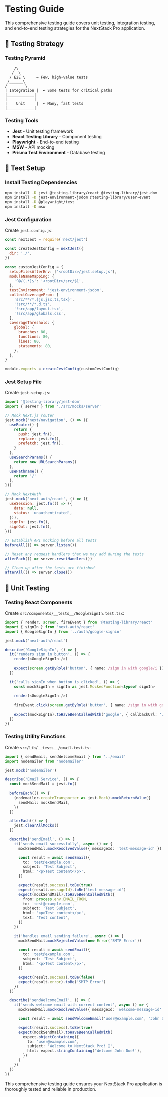 # Testing Guide

This comprehensive testing guide covers unit testing, integration testing, and end-to-end testing strategies for the NextStack Pro application.

## 🧪 Testing Strategy

### Testing Pyramid

```
    /\
   /  \
  / E2E \     ← Few, high-value tests
 /______\
/        \
| Integration |  ← Some tests for critical paths
|____________|
|            |
|    Unit     |  ← Many, fast tests
|____________|
```

### Testing Tools

- **Jest** - Unit testing framework
- **React Testing Library** - Component testing
- **Playwright** - End-to-end testing
- **MSW** - API mocking
- **Prisma Test Environment** - Database testing

## 🔧 Test Setup

### Install Testing Dependencies

```bash
npm install -D jest @testing-library/react @testing-library/jest-dom
npm install -D jest-environment-jsdom @testing-library/user-event
npm install -D @playwright/test
npm install -D msw
```

### Jest Configuration

Create `jest.config.js`:

```javascript
const nextJest = require('next/jest')

const createJestConfig = nextJest({
  dir: './',
})

const customJestConfig = {
  setupFilesAfterEnv: ['<rootDir>/jest.setup.js'],
  moduleNameMapping: {
    '^@/(.*)$': '<rootDir>/src/$1',
  },
  testEnvironment: 'jest-environment-jsdom',
  collectCoverageFrom: [
    'src/**/*.{js,jsx,ts,tsx}',
    '!src/**/*.d.ts',
    '!src/app/layout.tsx',
    '!src/app/globals.css',
  ],
  coverageThreshold: {
    global: {
      branches: 80,
      functions: 80,
      lines: 80,
      statements: 80,
    },
  },
}

module.exports = createJestConfig(customJestConfig)
```

### Jest Setup File

Create `jest.setup.js`:

```javascript
import '@testing-library/jest-dom'
import { server } from './src/mocks/server'

// Mock Next.js router
jest.mock('next/navigation', () => ({
  useRouter() {
    return {
      push: jest.fn(),
      replace: jest.fn(),
      prefetch: jest.fn(),
    }
  },
  useSearchParams() {
    return new URLSearchParams()
  },
  usePathname() {
    return '/'
  },
}))

// Mock NextAuth
jest.mock('next-auth/react', () => ({
  useSession: jest.fn(() => ({
    data: null,
    status: 'unauthenticated',
  })),
  signIn: jest.fn(),
  signOut: jest.fn(),
}))

// Establish API mocking before all tests
beforeAll(() => server.listen())

// Reset any request handlers that we may add during the tests
afterEach(() => server.resetHandlers())

// Clean up after the tests are finished
afterAll(() => server.close())
```

## 🧩 Unit Testing

### Testing React Components

Create `src/components/__tests__/GoogleSignIn.test.tsx`:

```typescript
import { render, screen, fireEvent } from '@testing-library/react'
import { signIn } from 'next-auth/react'
import { GoogleSignIn } from '../auth/google-signin'

jest.mock('next-auth/react')

describe('GoogleSignIn', () => {
  it('renders sign in button', () => {
    render(<GoogleSignIn />)
    
    expect(screen.getByRole('button', { name: /sign in with google/i })).toBeInTheDocument()
  })

  it('calls signIn when button is clicked', () => {
    const mockSignIn = signIn as jest.MockedFunction<typeof signIn>
    
    render(<GoogleSignIn />)
    
    fireEvent.click(screen.getByRole('button', { name: /sign in with google/i }))
    
    expect(mockSignIn).toHaveBeenCalledWith('google', { callbackUrl: '/' })
  })
})
```

### Testing Utility Functions

Create `src/lib/__tests__/email.test.ts`:

```typescript
import { sendEmail, sendWelcomeEmail } from '../email'
import nodemailer from 'nodemailer'

jest.mock('nodemailer')

describe('Email Service', () => {
  const mockSendMail = jest.fn()
  
  beforeEach(() => {
    (nodemailer.createTransporter as jest.Mock).mockReturnValue({
      sendMail: mockSendMail,
    })
  })

  afterEach(() => {
    jest.clearAllMocks()
  })

  describe('sendEmail', () => {
    it('sends email successfully', async () => {
      mockSendMail.mockResolvedValue({ messageId: 'test-message-id' })

      const result = await sendEmail({
        to: 'test@example.com',
        subject: 'Test Subject',
        html: '<p>Test content</p>',
      })

      expect(result.success).toBe(true)
      expect(result.messageId).toBe('test-message-id')
      expect(mockSendMail).toHaveBeenCalledWith({
        from: process.env.EMAIL_FROM,
        to: 'test@example.com',
        subject: 'Test Subject',
        html: '<p>Test content</p>',
        text: 'Test content',
      })
    })

    it('handles email sending failure', async () => {
      mockSendMail.mockRejectedValue(new Error('SMTP Error'))

      const result = await sendEmail({
        to: 'test@example.com',
        subject: 'Test Subject',
        html: '<p>Test content</p>',
      })

      expect(result.success).toBe(false)
      expect(result.error).toBe('SMTP Error')
    })
  })

  describe('sendWelcomeEmail', () => {
    it('sends welcome email with correct content', async () => {
      mockSendMail.mockResolvedValue({ messageId: 'welcome-message-id' })

      const result = await sendWelcomeEmail('user@example.com', 'John Doe')

      expect(result.success).toBe(true)
      expect(mockSendMail).toHaveBeenCalledWith(
        expect.objectContaining({
          to: 'user@example.com',
          subject: 'Welcome to NextStack Pro! 🚀',
          html: expect.stringContaining('Welcome John Doe!'),
        })
      )
    })
  })
})
```

This comprehensive testing guide ensures your NextStack Pro application is thoroughly tested and reliable in production.
